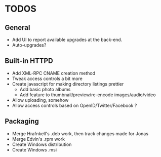 # TODOS #

## General ##

   * Add UI to report available upgrades at the back-end.
   * Auto-upgrades?


## Built-in HTTPD ##

   * Add XML-RPC CNAME creation method
   * Tweak access controls a bit more
   * Create javascript for making directory listings prettier
     * Add basic photo albums
     * Add feature to thumbnail/preview/re-encode images/audio/video
   * Allow uploading, somehow
   * Allow access controls based on OpenID/Twitter/Facebook ?


## Packaging ##

   * Merge Hrafnkell's .deb work, then track changes made for Jonas
   * Merge Edvin's .rpm work
   * Create Windows distribution
   * Create Windows .msi

